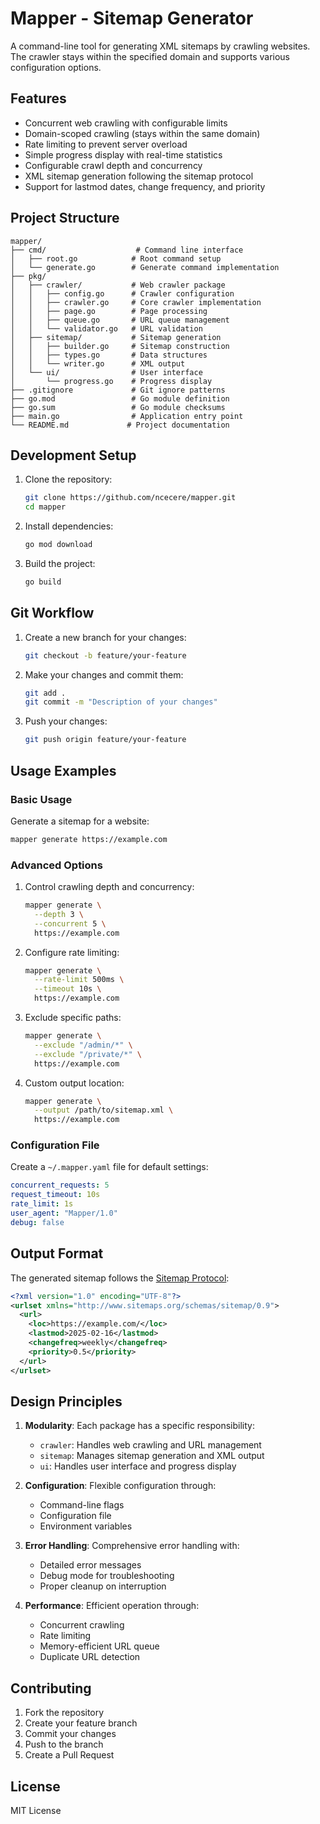 # Mapper - Sitemap Generator

A command-line tool for generating XML sitemaps by crawling websites. The crawler stays within the specified domain and supports various configuration options.

## Features

- Concurrent web crawling with configurable limits
- Domain-scoped crawling (stays within the same domain)
- Rate limiting to prevent server overload
- Simple progress display with real-time statistics
- Configurable crawl depth and concurrency
- XML sitemap generation following the sitemap protocol
- Support for lastmod dates, change frequency, and priority

## Project Structure

```
mapper/
├── cmd/                    # Command line interface
│   ├── root.go            # Root command setup
│   └── generate.go        # Generate command implementation
├── pkg/
│   ├── crawler/           # Web crawler package
│   │   ├── config.go      # Crawler configuration
│   │   ├── crawler.go     # Core crawler implementation
│   │   ├── page.go        # Page processing
│   │   ├── queue.go       # URL queue management
│   │   └── validator.go   # URL validation
│   ├── sitemap/           # Sitemap generation
│   │   ├── builder.go     # Sitemap construction
│   │   ├── types.go       # Data structures
│   │   └── writer.go      # XML output
│   └── ui/                # User interface
│       └── progress.go    # Progress display
├── .gitignore             # Git ignore patterns
├── go.mod                 # Go module definition
├── go.sum                 # Go module checksums
├── main.go                # Application entry point
└── README.md             # Project documentation
```

## Development Setup

1. Clone the repository:
   ```bash
   git clone https://github.com/ncecere/mapper.git
   cd mapper
   ```

2. Install dependencies:
   ```bash
   go mod download
   ```

3. Build the project:
   ```bash
   go build
   ```

## Git Workflow

1. Create a new branch for your changes:
   ```bash
   git checkout -b feature/your-feature
   ```

2. Make your changes and commit them:
   ```bash
   git add .
   git commit -m "Description of your changes"
   ```

3. Push your changes:
   ```bash
   git push origin feature/your-feature
   ```

## Usage Examples

### Basic Usage

Generate a sitemap for a website:
```bash
mapper generate https://example.com
```

### Advanced Options

1. Control crawling depth and concurrency:
   ```bash
   mapper generate \
     --depth 3 \
     --concurrent 5 \
     https://example.com
   ```

2. Configure rate limiting:
   ```bash
   mapper generate \
     --rate-limit 500ms \
     --timeout 10s \
     https://example.com
   ```

3. Exclude specific paths:
   ```bash
   mapper generate \
     --exclude "/admin/*" \
     --exclude "/private/*" \
     https://example.com
   ```

4. Custom output location:
   ```bash
   mapper generate \
     --output /path/to/sitemap.xml \
     https://example.com
   ```

### Configuration File

Create a `~/.mapper.yaml` file for default settings:

```yaml
concurrent_requests: 5
request_timeout: 10s
rate_limit: 1s
user_agent: "Mapper/1.0"
debug: false
```

## Output Format

The generated sitemap follows the [Sitemap Protocol](https://www.sitemaps.org/protocol.html):

```xml
<?xml version="1.0" encoding="UTF-8"?>
<urlset xmlns="http://www.sitemaps.org/schemas/sitemap/0.9">
  <url>
    <loc>https://example.com/</loc>
    <lastmod>2025-02-16</lastmod>
    <changefreq>weekly</changefreq>
    <priority>0.5</priority>
  </url>
</urlset>
```

## Design Principles

1. **Modularity**: Each package has a specific responsibility:
   - `crawler`: Handles web crawling and URL management
   - `sitemap`: Manages sitemap generation and XML output
   - `ui`: Handles user interface and progress display

2. **Configuration**: Flexible configuration through:
   - Command-line flags
   - Configuration file
   - Environment variables

3. **Error Handling**: Comprehensive error handling with:
   - Detailed error messages
   - Debug mode for troubleshooting
   - Proper cleanup on interruption

4. **Performance**: Efficient operation through:
   - Concurrent crawling
   - Rate limiting
   - Memory-efficient URL queue
   - Duplicate URL detection

## Contributing

1. Fork the repository
2. Create your feature branch
3. Commit your changes
4. Push to the branch
5. Create a Pull Request

## License

MIT License
